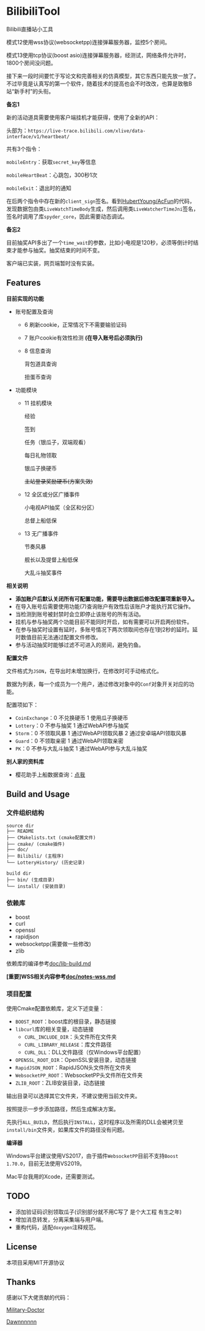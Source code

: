 # BilibiliTool

Bilibili直播站小工具 

模式12使用wss协议(websocketpp)连接弹幕服务器，监控5个房间。

模式13使用tcp协议(boost asio)连接弹幕服务器，经测试，网络条件允许时，1800个房间没问题。



接下来一段时间要忙于写论文和完善相关的仿真模型，其它东西只能先放一放了。不过毕竟是认真写的第一个软件，随着技术的提高也会不时改改，也算是致敬B站“新手村”的头衔。



**备忘1**

新的活动道具需要使用客户端挂机才能获得，使用了全新的API：

头部为：`https://live-trace.bilibili.com/xlive/data-interface/v1/heartbeat/`

共有3个指令：

`mobileEntry`：获取`secret_key`等信息

`mobileHeartBeat`：心跳包，300秒1次

`mobileExit`：退出时的通知

在后两个指令中存在新的`client_sign`签名。看到[HubertYoung/AcFun](https://github.com/HubertYoung/AcFun)的代码，发现数据包由类`LiveWatchTimeBody`生成，然后调用类`LiveWatcherTimeJni`签名，签名时调用了库`spyder_core`，因此需要动态调试。



**备忘2**

目前抽奖API多出了一个`time_wait`的参数，比如小电视是120秒，必须等倒计时结束才能参与抽奖。抽奖结束的时间不变。

客户端已实装，网页端暂时没有实装。



## Features  



**目前实现的功能**  

* 账号配置及查询

  * 6 刷新cookie，正常情况下不需要输验证码

  * 7 账户cookie有效性检测 **(在导入账号后必须执行)**  

  * 8 信息查询

    背包道具查询

    扭蛋币查询  

- 功能模块

  * 11 挂机模块 

    经验

    签到

    任务（银瓜子，双端观看）

    每日礼物领取

    银瓜子换硬币

    ~~主站登录奖励硬币(方案失效)~~

  * 12 全区或分区广播事件

    小电视API抽奖（全区和分区） 

    总督上船低保

  * 13 无广播事件

    节奏风暴

    舰长以及提督上船低保
    
    大乱斗抽奖事件



**相关说明**   

- **添加账户后默认关闭所有可配置功能，需要导出数据后修改配置项重新导入。**  
- 在导入账号后需要使用功能(7)查询账户有效性后该账户才能执行其它操作。  
- 当检测到账号被封禁时会立即停止该账号的所有活动。  
- 挂机与参与抽奖两个功能目前不能同时开启，如有需要可以开启两份软件。  
- 在参与抽奖时设置有延时，多账号情况下两次领取间也存在1到2秒的延时。延时数值目前无法通过配置文件修改。  
- 参与活动抽奖时能够过滤不可进入的房间，避免钓鱼。  



**配置文件**

文件格式为`JSON`，在导出时未增加换行，在修改时可手动格式化。

数据为列表，每一个成员为一个用户，通过修改对象中的`Conf`对象开关对应的功能。

配置项如下：

* `CoinExchange`：0 不兑换硬币 1 使用瓜子换硬币
* `Lottery`：0 不参与抽奖 1 通过WebAPI参与抽奖
* `Storm`：0 不领取风暴 1 通过WebAPI领取风暴 2 通过安卓端API领取风暴
* `Guard`：0 不领取亲密 1 通过WebAPI领取亲密
* `PK`：0 不参与大乱斗抽奖 1 通过WebAPI参与大乱斗抽奖



**别人家的资料库**

- 樱花助手上船数据查询：[点我](https://list.bilibili.wiki/)



## Build and Usage

### 文件组织结构

```
source dir
├── README
├── CMakelists.txt (cmake配置文件)
├── cmake/ (cmake插件)
├── doc/
├── Bilibili/ (主程序)
└── LotteryHistory/ (历史记录) 

build dir
├── bin/ (生成目录)
└── install/ (安装目录) 
```



### 依赖库  

- boost  
- curl  
- openssl  
- rapidjson  
- websocketpp(需要做一些修改)
- zlib

依赖库的编译参考[doc/lib-build.md](doc/lib-build.md)

**[重要]WSS相关内容参考[doc/notes-wss.md](doc/notes-wss.md)**



### 项目配置  

使用Cmake配置依赖库，定义下述变量：

* `BOOST_ROOT`：boost库的根目录，静态链接
* `libcurl`库的相关变量，动态链接
  * `CURL_INCLUDE_DIR`：头文件所在文件夹
  * `CURL_LIBRARY_RELEASE`：库文件路径
  * `CURL_DLL`：DLL文件路径（仅Windows平台配置）
* `OPENSSL_ROOT_DIR`：OpenSSL安装目录，动态链接
* `RapidJSON_ROOT`：RapidJSON头文件所在文件夹
* `WebsocketPP_ROOT`：WebsocketPP头文件所在文件夹
* `ZLIB_ROOT`：ZLIB安装目录，动态链接

输出目录可以选择其它文件夹，不建议使用当前文件夹。

按照提示一步步添加路径，然后生成解决方案。

先执行`ALL_BUILD`，然后执行`INSTALL`，这时程序以及所需的DLL会被拷贝至`install/bin`文件夹，如果库文件的路径没有问题。

**编译器**

Windows平台建议使用VS2017，由于插件`WebsocketPP`目前不支持`Boost 1.70.0`，目前无法使用VS2019。

Mac平台我用的Xcode，还需要测试。



## TODO

- 添加验证码识别领取瓜子(识别部分就不用C写了 是个大工程 有生之年)
- 增加消息转发，分离采集端与用户端。
- 重构代码，适配`doxygen`注释规范。



## License

本项目采用MIT开源协议  



## Thanks

感谢以下大佬贡献的代码： 

[Military-Doctor](https://github.com/Military-Doctor/Bilibili/) 

[Dawnnnnnn](https://github.com/Dawnnnnnn/bilibili-live-tools/)  

